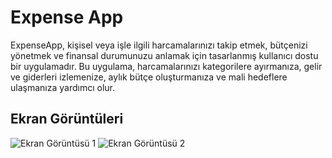 # Expense App

ExpenseApp, kişisel veya işle ilgili harcamalarınızı takip etmek,
bütçenizi yönetmek ve finansal durumunuzu anlamak için tasarlanmış kullanıcı dostu bir uygulamadır. 
Bu uygulama, harcamalarınızı kategorilere ayırmanıza, gelir ve giderleri izlemenize, aylık bütçe oluşturmanıza ve mali hedeflere ulaşmanıza yardımcı olur.

## Ekran Görüntüleri

![Ekran Görüntüsü 1](https://github.com/ozcann159/Tobeto-Flutter-1a-Projects/commit/7598dfbbe5adc22c1fcfffad0403e89b4b16ef3b#diff-489af5b4afe3be4e3841fcc0bab73c25c4df9da7619ebaad0b9a46286e1141de)
![Ekran Görüntüsü 2](https://github.com/ozcann159/Tobeto-Flutter-1a-Projects/commit/7598dfbbe5adc22c1fcfffad0403e89b4b16ef3b#diff-f214a8ece0462ab7719cfa012ab17881dce030b97e89f0bf4d233720bd02baf1)
